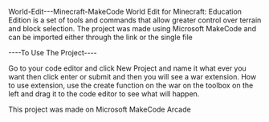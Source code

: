World-Edit---Minecraft-MakeCode
World Edit for Minecraft: Education Edition is a set of tools and commands that allow greater control over terrain and block selection. The project was made using Microsoft MakeCode and can be imported either through the link or the single file

----To Use The Project----

Go to your code editor and click New Project and name it what ever you want then click enter or submit and then you will see a war extension.
How to use extension, use the create function on the war on the toolbox on the left and drag it to the code editor to see what will happen.

This project was made on Microsoft MakeCode Arcade